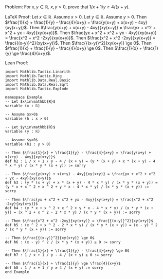 Problem:
For $x, y \in \mathbb{R}$, $x, y > 0$, prove that $1 / x + 1 / y \ge 4 / (x + y)$.

LaTeX Proof:
Let $x\in\mathbb{R}$. Assume $x>0$. Let $y\in\mathbb{R}$. Assume $y>0$. Then $\frac{1}{x} + \frac{1}{y} - \frac{4}{x+y} = \frac{y(x+y) + x(x+y) - 4xy}{xy(x+y)}$. Then $\frac{y(x+y) + x(x+y) - 4xy}{xy(x+y)} = \frac{yx + x^2 + x^2 + yx - 4xy}{xy(x+y)}$. Then $\frac{yx + x^2 + x^2 + yx - 4xy}{xy(x+y)} = \frac{x^2 + x^2 -2xy}{xy(x+y)}$. Then $\frac{x^2 + x^2 -2xy}{xy(x+y)} = \frac{{(x-y)}^2}{xy(x+y)}$. Then $\frac{{(x-y)}^2}{xy(x+y)} \ge 0$. Then $\frac{1}{x} + \frac{1}{y} - \frac{4}{x+y} \ge 0$. Then $\frac{1}{x} + \frac{1}{y} \ge \frac{4}{x+y}$.

Lean Proof:
``` Lean
import Mathlib.Tactic.Linarith
import Mathlib.Tactic.Ring
import Mathlib.Data.Real.Basic
import Mathlib.Data.Real.Sqrt
import Mathlib.Tactic.Explode

namespace Example
-- Let $x\in\mathbb{R}$
variable (x : ℝ)

-- Assume $x>0$
variable (h : x > 0)

-- Let $y\in\mathbb{R}$
variable (y : ℝ)

-- Assume $y>0$
variable (h1 : y > 0)

-- Then $\frac{1}{x} + \frac{1}{y} - \frac{4}{x+y} = \frac{y(x+y) + x(x+y) - 4xy}{xy(x+y)}$
def h2 : 1 / x + 1 / y - 4 / (x + y) = (y * (x + y) + x * (x + y) - 4 * x * y) / (x * y * (x + y)) := sorry

-- Then $\frac{y(x+y) + x(x+y) - 4xy}{xy(x+y)} = \frac{yx + x^2 + x^2 + yx - 4xy}{xy(x+y)}$
def h3 : (y * (x + y) + x * (x + y) - 4 * x * y) / (x * y * (x + y)) = (y * x + x ^ 2 + x ^ 2 + y * x - 4 * x * y) / (x * y * (x + y)) := sorry

-- Then $\frac{yx + x^2 + x^2 + yx - 4xy}{xy(x+y)} = \frac{x^2 + x^2 -2xy}{xy(x+y)}$
def h4 : (y * x + x ^ 2 + x ^ 2 + y * x - 4 * x * y) / (x * y * (x + y)) = (x ^ 2 + x ^ 2 - 2 * x * y) / (x * y * (x + y)) := sorry

-- Then $\frac{x^2 + x^2 -2xy}{xy(x+y)} = \frac{{(x-y)}^2}{xy(x+y)}$
def h5 : (x ^ 2 + x ^ 2 - 2 * x * y) / (x * y * (x + y)) = (x - y) ^ 2 / (x * y * (x + y)) := sorry

-- Then $\frac{{(x-y)}^2}{xy(x+y)} \ge 0$
def h6 : (x - y) ^ 2 / (x * y * (x + y)) ≥ 0 := sorry

-- Then $\frac{1}{x} + \frac{1}{y} - \frac{4}{x+y} \ge 0$
def h7 : 1 / x + 1 / y - 4 / (x + y) ≥ 0 := sorry

-- Then $\frac{1}{x} + \frac{1}{y} \ge \frac{4}{x+y}$
def h8 : 1 / x + 1 / y ≥ 4 / (x + y) := sorry
end Example
```